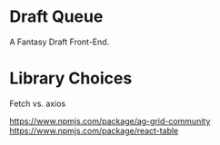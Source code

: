 # Draft Queue

A Fantasy Draft Front-End.

# Library Choices

Fetch vs. axios

https://www.npmjs.com/package/ag-grid-community 
https://www.npmjs.com/package/react-table

